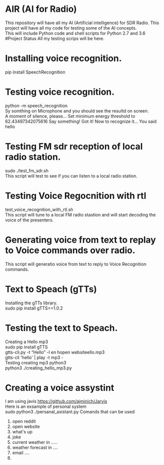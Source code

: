 # AIR (AI for Radio)
This repository will have all my AI (Artificial intelligence) for SDR Radio.
This project will have all my code for testing some of the AI concepts.<br>
This will include Python code and shell scripts for Python 2.7 and 3.6
#Project Status
All my testing scrips will be here.<br>
# Installing voice recognition.
pip install SpeechRecognition<br>
# Testing voice recognition.
python -m speech_recognition<br>
Sy somthing on Microphone and you should see the resultd on screen.<br>
A moment of silence, please...
Set minimum energy threshold to 62.43497342075616
Say something!
Got it! Now to recognize it...
You said hello
# Testing FM sdr reception of local radio station.
sudo ./test_fm_sdr.sh<br>
This script will test to see if you can listen to a local radio station.<br>
# Testing Voice Regocnition with rtl
test_voice_recognition_with_rtl.sh<br>
This script will tune to a local FM radio stastion and will start decoding the voice of the presenters.<br>
# Generating voice from text to replay to Voice commands over radio.
This script will generatio voice from text to reply to Voice Recognition commands.<br>
# Text to Speach (gTTs)
Installing the gTTs library.<br>
sudo pip install gTTS==1.0.2<br>
# Testing the text to Speach.
Creating a Hello mp3<br>sudo pip install gTTS<br>
gtts-cli.py -t “Hello” -l en hopen websiteello.mp3<br>
gtts-cli 'hello' | play -t mp3 -<br>
Testing creating mp3 python3<br>
python3 ./creating_hello_mp3.py
# Creating a voice assystint
I am using javis https://github.com/ajminich/Jarvis<br>
Here is an exsample of personal system<br>
sudo python3 ./persanal_asistant.py
Comands that can be used<br>
1) open reddit
2) open website
3) what\'s up
4) joke
5) current weather in .....
6) weather forecast in ....
7) email ....
8) 
